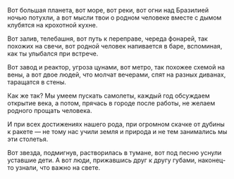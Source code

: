 Вот большая планета, вот море, вот реки, вот огни над Бразилией ночью потухли, 
а вот мысли твои о родном человеке вместе с дымом клубятся на крохотной кухне.

Вот залив, телебашня, вот путь к переправе, череда фонарей, так похожих на свечи, 
вот родной человек напивается в баре, вспоминая, как ты улыбался при встрече.

Вот завод и реактор, угроза цунами, вот метро, так похожее схемой на вены, 
а вот двое людей, что молчат вечерами, спят на разных диванах, таращатся в стены.

Как же так? Мы умеем пускать самолеты, каждый год обсуждаем открытие века, 
а потом, прячась в городе после работы, не желаем родного прощать человека.

И при всех достижениях нашего рода, при огромном скачке от дубины к ракете — 
не тому нас учили земля и природа и не тем занимались мы эти столетья.

Вот звезда, подмигнув, растворилась в тумане, вот под песню уснули уставшие дети.
А вот люди, прижавшись друг к другу губами, наконец-то узнали, что важно на свете.